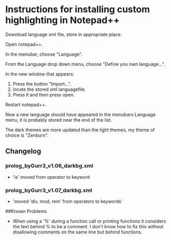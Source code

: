 # Instructions for installing custom highlighting in Notepad++

Download language xml file, store in appropriate place.

Open notepad++.

In the menubar, choose "Language".

From the Language drop down menu, choose "Define you own language...".

In the new window that appears:

1. Press the button "Import...".
2. locate the stored xml languagefile.
3. Press it and then press open.

Restart notepad++.

Now a new language should have appeared in the menubars Language menu, it is probably stored near the end of the list.

The dark themes are more updated than the light themes, my theme of choice is "Zenburn".

## Changelog

### prolog_byGurr3_v1.06_darkbg.xml
* 'is' moved from operator to keyword

### prolog_byGurr3_v1.07_darkbg.xml
* 'moved 'div, mod, rem' from operators to keywords'

##Known Problems

* When using a '%' during a function call or printing functions it considers the text behind % to be a comment. I don't know how to fix this without disallowing comments on the same line but behind functions.